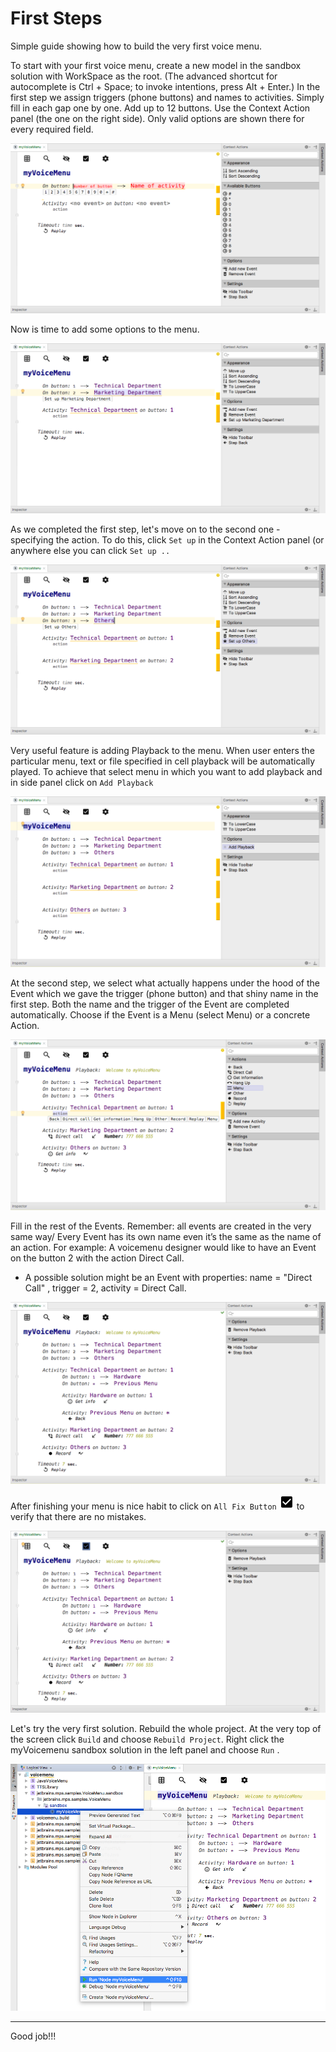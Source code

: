 First Steps
===========

Simple guide showing how to build the very first voice menu.


To start with your first voice menu, create a new model in the sandbox solution with WorkSpace as the root. (The  advanced shortcut for autocomplete is Ctrl + Space; to invoke intentions, press Alt + Enter.)
In the first step we assign triggers (phone buttons) and names to activities. Simply fill in each gap one by one. Add up to 12 buttons. Use the Context Action panel (the one on the right side). Only valid options are shown there for every required field.

[![MPS_VoiceMenu_Sample](../../extras/_Language_1.png)](https://github.com/vaclav/voicemenu/blob/master/extras/_Language_1.png)

Now is time to add some options to the menu.

[![MPS_VoiceMenu_Sample](../../extras/_Language_2.png)](https://github.com/vaclav/voicemenu/blob/master/extras/_Language_2.png)

As we completed the first step, let's move on to the second one - specifying the action. To do this, click `Set up` in the Context Action panel (or anywhere else you can click  `Set up ..` 

[![MPS_VoiceMenu_Sample](../../extras/_Language_3.png)](https://github.com/vaclav/voicemenu/blob/master/extras/_Language_3.png)

Very useful feature is adding Playback to the menu. When user enters the particular menu, text or file specified in cell playback will be automatically played. To achieve that select menu in which you want to add playback and in side panel click on `Add Playback`

[![MPS_VoiceMenu_Sample](../../extras/_Language_4.png)](https://github.com/vaclav/voicemenu/blob/master/extras/_Language_4.png)

At the second step, we select what actually happens under the hood of the Event which we gave the trigger (phone button) and that shiny name in the first step. Both the name and the trigger of the Event are completed automatically. Choose if the Event is a Menu (select Menu) or a concrete Action.

[![MPS_VoiceMenu_Sample](../../extras/_Language_5.png)](https://github.com/vaclav/voicemenu/blob/master/extras/_Language_5.png)

Fill in the rest of the Events. Remember: all events are created in the very same way/ Every Event has its own name even it’s the same as the name of an action. For example: A voicemenu designer would like to have an Event on the button 2 with the action Direct Call.
* A possible solution might be an Event with properties: name = "Direct Call" , trigger = 2, activity = Direct Call.
 

[![MPS_VoiceMenu_Sample](../../extras/_Language_6.png)](https://github.com/vaclav/voicemenu/blob/master/extras/_Language_6.png)

After finishing your menu is nice habit to click on `All Fix Button` [![Fix](../../languages/jetbrains.mps.samples.VoiceMenu/src/AllCheck.png)](https://github.com/vaclav/voicemenu/blob/master/languages/jetbrains.mps.samples.VoiceMenu/src/AllCheck.png) to verify that there are no mistakes.

[![MPS_VoiceMenu_Sample](../../extras/_Language_7.png)](https://github.com/vaclav/voicemenu/blob/master/extras/_Language_7.png)

Let's try the very first solution. Rebuild the whole project. At the very top of the screen click `Build` and choose `Rebuild Project`. Right click the myVoicemenu sandbox solution in the left panel and choose `Run` .

[![MPS_VoiceMenu_Sample](../../extras/_Language_10.png)](https://github.com/vaclav/voicemenu/blob/master/extras/_Language_10.png)


----------

Good job!!!


